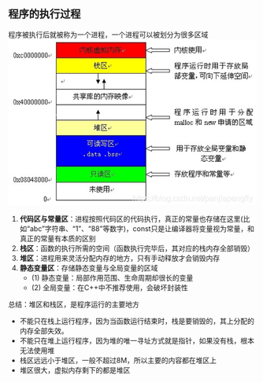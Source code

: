 ## 程序的执行过程
程序被执行后就被称为一个进程，一个进程可以被划分为很多区域 ![Alt text](image.png)
1. **代码区与常量区**：进程按照代码区的代码执行，真正的常量也存储在这里(比如“abc”字符串、“1”、“88”等数字)，const只是让编译器将变量视为常量，和真正的常量有本质的区别
2. **栈区**：函数的执行所需的空间（函数执行完毕后，其对应的栈内存全部销毁）
3. **堆区**：进程用来灵活分配内存的地方，只有手动释放才会销毁内存
4. **静态变量区**：存储静态变量与全局变量的区域
   - (1) 静态变量：局部作用范围、生命周期却很长的变量
   - (2) 全局变量：在C++中不推荐使用，会破坏封装性

总结：堆区和栈区，是程序运行的主要地方
- 不能只在栈上运行程序，因为当函数运行结束时，栈是要销毁的，其上分配的内存全部失效。
- 不能只在堆上运行程序，因为堆的唯一寻址方式就是指针，如果没有栈，根本无法使用堆
- 栈区远远小于堆区，一般不超过8M，所以主要的内容都在堆区上
- 堆区很大，虚拟内存剩下的都是堆区